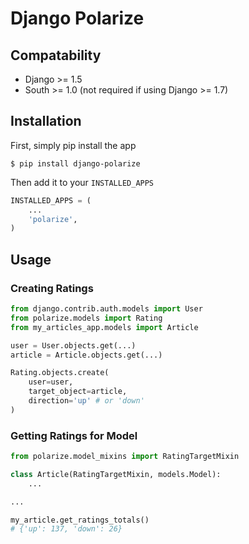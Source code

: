 Django Polarize
======================

## Compatability

- Django >= 1.5
- South >= 1.0 (not required if using Django >= 1.7)

## Installation

First, simply pip install the app

```
$ pip install django-polarize
```

Then add it to your `INSTALLED_APPS`

```python
INSTALLED_APPS = (
    ...
    'polarize',
)
```

## Usage

### Creating Ratings

```python
from django.contrib.auth.models import User
from polarize.models import Rating
from my_articles_app.models import Article

user = User.objects.get(...)
article = Article.objects.get(...)

Rating.objects.create(
    user=user,
    target_object=article,
    direction='up' # or 'down'
)
```

### Getting Ratings for Model

```python
from polarize.model_mixins import RatingTargetMixin

class Article(RatingTargetMixin, models.Model):
    ...

...

my_article.get_ratings_totals()
# {'up': 137, 'down': 26}
```
